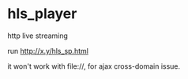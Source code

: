 # hls_player
http live streaming

run http://x.y/hls_sp.html

it won't work with file://, for ajax cross-domain issue.
